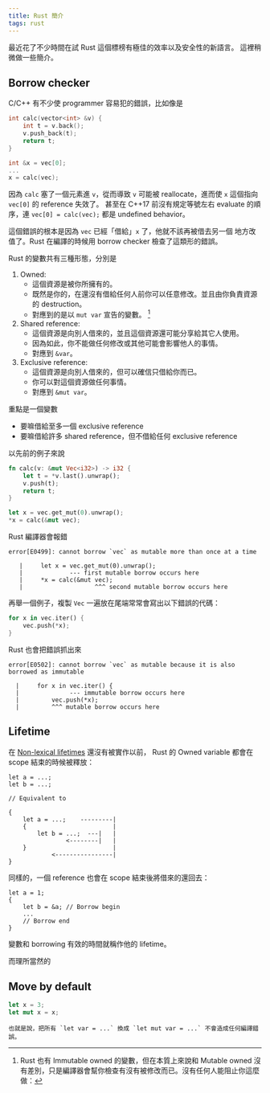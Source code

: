 ```yaml
---
title: Rust 簡介
tags: rust
---
```


最近花了不少時間在試 Rust 這個標榜有極佳的效率以及安全性的新語言。
這裡稍微做一些簡介。

<!--more-->

## Borrow checker

C/C++ 有不少使 programmer 容易犯的錯誤，比如像是

```cpp
int calc(vector<int> &v) {
    int t = v.back();
    v.push_back(t);
    return t;
}

int &x = vec[0];
...
x = calc(vec);
```

因為 `calc` 塞了一個元素進 `v`，從而導致 `v` 可能被
reallocate，進而使 `x` 這個指向 `vec[0]` 的 reference 失效了。
甚至在 C++17 前沒有規定等號左右 evaluate 的順序，連
`vec[0] = calc(vec);` 都是 undefined behavior。

這個錯誤的根本是因為 `vec` 已經「借給」`x` 了，他就不該再被借去另一個
地方改值了。Rust 在編譯的時候用 borrow checker 檢查了這類形的錯誤。

Rust 的變數共有三種形態，分別是

1. Owned: 
    - 這個資源是被你所擁有的。
    - 既然是你的，在還沒有借給任何人前你可以任意修改。並且由你負責資源的 destruction。
    - 對應到的是以 `mut var` 宣告的變數。 [^1]
2. Shared reference:
    - 這個資源是向別人借來的，並且這個資源還可能分享給其它人使用。
    - 因為如此，你不能做任何修改或其他可能會影響他人的事情。
    - 對應到 `&var`。
3. Exclusive reference: 
    - 這個資源是向別人借來的，但可以確信只借給你而已。
    - 你可以對這個資源做任何事情。
    - 對應到 `&mut var`。

重點是一個變數

- 要嘛借給至多一個 exclusive reference
- 要嘛借給許多 shared reference，但不借給任何 exclusive reference

以先前的例子來說
```rust
fn calc(v: &mut Vec<i32>) -> i32 {
    let t = *v.last().unwrap();
    v.push(t);
    return t;
}

let x = vec.get_mut(0).unwrap();
*x = calc(&mut vec);
```
Rust 編譯器會報錯
```
error[E0499]: cannot borrow `vec` as mutable more than once at a time

   |     let x = vec.get_mut(0).unwrap();
   |             --- first mutable borrow occurs here
   |     *x = calc(&mut vec);
   |                    ^^^ second mutable borrow occurs here
```

再舉一個例子，複製 `Vec` 一遍放在尾端常常會寫出以下錯誤的代碼：
```rust
for x in vec.iter() {
    vec.push(*x);
}
```
Rust 也會把錯誤抓出來
```
error[E0502]: cannot borrow `vec` as mutable because it is also borrowed as immutable

  |     for x in vec.iter() {
  |              --- immutable borrow occurs here
  |         vec.push(*x);
  |         ^^^ mutable borrow occurs here
```

## Lifetime

在 [Non-lexical lifetimes](https://github.com/rust-lang/rfcs/pull/2094) 還沒有被實作以前，
Rust 的 Owned variable 都會在 scope 結束的時候被釋放：
```
let a = ...;
let b = ...;

// Equivalent to 

{
    let a = ...;    ---------|
    {                        |
        let b = ...;  ---|   |
                <--------|   |
    }                        |
            <----------------|
}
```

同樣的，一個 reference 也會在 scope 結束後將借來的還回去：

```
let a = 1;
{
    let b = &a; // Borrow begin
    ...
    // Borrow end
}
```
變數和 borrowing 有效的時間就稱作他的 lifetime。

而理所當然的

## Move by default 


[^1]: Rust 也有 Immutable owned 的變數，但在本質上來說和 Mutable owned
沒有差別，只是編譯器會幫你檢查有沒有被修改而已。沒有任何人能阻止你這麼做：
```rust
let x = 3;
let mut x = x;
```
    也就是說，把所有 `let var = ...` 換成 `let mut var = ...` 不會造成任何編譯錯誤。

